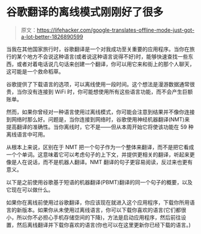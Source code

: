 # 谷歌翻译的离线模式刚刚好了很多

> 原文：<https://lifehacker.com/google-translates-offline-mode-just-got-a-lot-better-1826890599>

当我在其他国家旅行时，谷歌翻译是一个对我成功至关重要的应用程序。当你在旅行的某个地方不会说这种语言(或者说这种语言说得不好)时，能够快速查找一些东西，或者对着电话说几句话来创建一个翻译，你可以用它来和街上的那个人聊天，这可能是一个救命稻草。



谷歌提供了下载语言的选项，可以离线使用一段时间。这个想法是漫游数据通常很贵，当你没有连接到 WiFi 时，你可能想使用所有这些语言功能，而不会产生巨额账单。

然而，如果你曾经对一种语言使用过离线模式，你可能会注意到结果并不像你连接到网络时那么好。问题是，当你连接到网络时，谷歌使用神经机器翻译(NMT)来提高翻译的准确性。当你离线时，它不是——但从本周开始它将使该功能在 59 种离线语言中可用。

从根本上来说，区别在于 NMT 把一个句子作为一个整体来翻译，而不是把它看成一个个单词。这意味着它可以考虑句子的上下文，并提供更相关的翻译，听起来更像是人在说话，而不是机器人翻译。NMT 翻译的句子更容易阅读，反过来也更有意义。

以下是之前使用谷歌基于短语的机器翻译(PBMT)翻译的同一个句子的概要，以及它现在可以做什么。

如果你在离线前使用过谷歌翻译，你应该现在就进入这个应用程序，下载你所用语言的新版本。如果你从未使用过离线语言，你可以下载你喜欢的语言(它们都很小，所以你不必担心手机存储空间的下降)，方法是启动应用程序，然后前往设置，然后离线翻译并下载你喜欢的语言(你也可以在这里更新你已经下载的语言。)